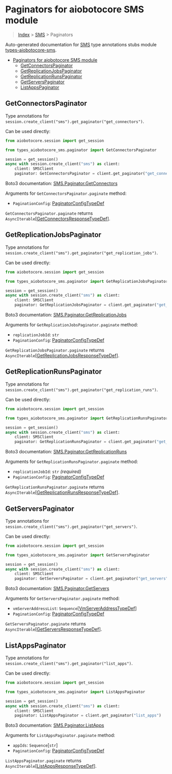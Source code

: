 <a id="paginators-for-aiobotocore-sms-module"></a>

# Paginators for aiobotocore SMS module

> [Index](..) > [SMS](.) > Paginators

Auto-generated documentation for
[SMS](https://boto3.amazonaws.com/v1/documentation/api/latest/reference/services/sms.html#SMS)
type annotations stubs module
[types-aiobotocore-sms](https://pypi.org/project/types-aiobotocore-sms/).

- [Paginators for aiobotocore SMS module](#paginators-for-aiobotocore-sms-module)
  - [GetConnectorsPaginator](#getconnectorspaginator)
  - [GetReplicationJobsPaginator](#getreplicationjobspaginator)
  - [GetReplicationRunsPaginator](#getreplicationrunspaginator)
  - [GetServersPaginator](#getserverspaginator)
  - [ListAppsPaginator](#listappspaginator)

<a id="getconnectorspaginator"></a>

## GetConnectorsPaginator

Type annotations for
`session.create_client("sms").get_paginator("get_connectors")`.

Can be used directly:

```python
from aiobotocore.session import get_session

from types_aiobotocore_sms.paginator import GetConnectorsPaginator

session = get_session()
async with session.create_client("sms") as client:
    client: SMSClient
    paginator: GetConnectorsPaginator = client.get_paginator("get_connectors")
```

Boto3 documentation:
[SMS.Paginator.GetConnectors](https://boto3.amazonaws.com/v1/documentation/api/latest/reference/services/sms.html#SMS.Paginator.GetConnectors)

Arguments for `GetConnectorsPaginator.paginate` method:

- `PaginationConfig`:
  [PaginatorConfigTypeDef](./type_defs.md#paginatorconfigtypedef)

`GetConnectorsPaginator.paginate` returns
`AsyncIterable`\[[GetConnectorsResponseTypeDef](./type_defs.md#getconnectorsresponsetypedef)\].

<a id="getreplicationjobspaginator"></a>

## GetReplicationJobsPaginator

Type annotations for
`session.create_client("sms").get_paginator("get_replication_jobs")`.

Can be used directly:

```python
from aiobotocore.session import get_session

from types_aiobotocore_sms.paginator import GetReplicationJobsPaginator

session = get_session()
async with session.create_client("sms") as client:
    client: SMSClient
    paginator: GetReplicationJobsPaginator = client.get_paginator("get_replication_jobs")
```

Boto3 documentation:
[SMS.Paginator.GetReplicationJobs](https://boto3.amazonaws.com/v1/documentation/api/latest/reference/services/sms.html#SMS.Paginator.GetReplicationJobs)

Arguments for `GetReplicationJobsPaginator.paginate` method:

- `replicationJobId`: `str`
- `PaginationConfig`:
  [PaginatorConfigTypeDef](./type_defs.md#paginatorconfigtypedef)

`GetReplicationJobsPaginator.paginate` returns
`AsyncIterable`\[[GetReplicationJobsResponseTypeDef](./type_defs.md#getreplicationjobsresponsetypedef)\].

<a id="getreplicationrunspaginator"></a>

## GetReplicationRunsPaginator

Type annotations for
`session.create_client("sms").get_paginator("get_replication_runs")`.

Can be used directly:

```python
from aiobotocore.session import get_session

from types_aiobotocore_sms.paginator import GetReplicationRunsPaginator

session = get_session()
async with session.create_client("sms") as client:
    client: SMSClient
    paginator: GetReplicationRunsPaginator = client.get_paginator("get_replication_runs")
```

Boto3 documentation:
[SMS.Paginator.GetReplicationRuns](https://boto3.amazonaws.com/v1/documentation/api/latest/reference/services/sms.html#SMS.Paginator.GetReplicationRuns)

Arguments for `GetReplicationRunsPaginator.paginate` method:

- `replicationJobId`: `str` *(required)*
- `PaginationConfig`:
  [PaginatorConfigTypeDef](./type_defs.md#paginatorconfigtypedef)

`GetReplicationRunsPaginator.paginate` returns
`AsyncIterable`\[[GetReplicationRunsResponseTypeDef](./type_defs.md#getreplicationrunsresponsetypedef)\].

<a id="getserverspaginator"></a>

## GetServersPaginator

Type annotations for
`session.create_client("sms").get_paginator("get_servers")`.

Can be used directly:

```python
from aiobotocore.session import get_session

from types_aiobotocore_sms.paginator import GetServersPaginator

session = get_session()
async with session.create_client("sms") as client:
    client: SMSClient
    paginator: GetServersPaginator = client.get_paginator("get_servers")
```

Boto3 documentation:
[SMS.Paginator.GetServers](https://boto3.amazonaws.com/v1/documentation/api/latest/reference/services/sms.html#SMS.Paginator.GetServers)

Arguments for `GetServersPaginator.paginate` method:

- `vmServerAddressList`:
  `Sequence`\[[VmServerAddressTypeDef](./type_defs.md#vmserveraddresstypedef)\]
- `PaginationConfig`:
  [PaginatorConfigTypeDef](./type_defs.md#paginatorconfigtypedef)

`GetServersPaginator.paginate` returns
`AsyncIterable`\[[GetServersResponseTypeDef](./type_defs.md#getserversresponsetypedef)\].

<a id="listappspaginator"></a>

## ListAppsPaginator

Type annotations for `session.create_client("sms").get_paginator("list_apps")`.

Can be used directly:

```python
from aiobotocore.session import get_session

from types_aiobotocore_sms.paginator import ListAppsPaginator

session = get_session()
async with session.create_client("sms") as client:
    client: SMSClient
    paginator: ListAppsPaginator = client.get_paginator("list_apps")
```

Boto3 documentation:
[SMS.Paginator.ListApps](https://boto3.amazonaws.com/v1/documentation/api/latest/reference/services/sms.html#SMS.Paginator.ListApps)

Arguments for `ListAppsPaginator.paginate` method:

- `appIds`: `Sequence`\[`str`\]
- `PaginationConfig`:
  [PaginatorConfigTypeDef](./type_defs.md#paginatorconfigtypedef)

`ListAppsPaginator.paginate` returns
`AsyncIterable`\[[ListAppsResponseTypeDef](./type_defs.md#listappsresponsetypedef)\].
